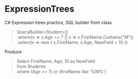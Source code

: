 # ExpressionTrees
C# Expression trees practice, SQL builder from class
>QueryBuilder\<Student>()  
.where(x => x.Age >= 7 ||  x => x.FirstName.Contains("M"))  
.select(x => new { x.FirstName, x.Age, NewField = 10 })

Produce   
>Select FirstName, Age, 10 as NewField   
from Students   
where (Age >= 7) or (firstName like '%M%')
